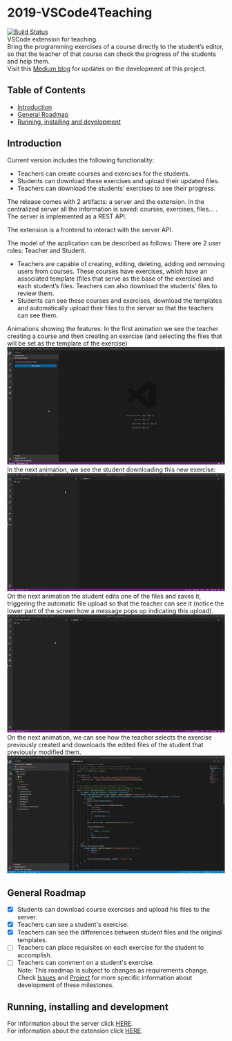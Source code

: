 # 2019-VSCode4Teaching

[![Build Status](https://travis-ci.org/codeurjc-students/2019-VSCode4Teaching.svg?branch=master)](https://travis-ci.org/codeurjc-students/2019-VSCode4Teaching)  
VSCode extension for teaching.  
Bring the programming exercises of a course directly to the student’s editor, so that the teacher of that course can check the progress of the students and help them.  
Visit this [Medium blog](https://medium.com/@ivchicano) for updates on the development of this project.  

## Table of Contents

- [Introduction](README.md#introduction)
- [General Roadmap](README.md#general-roadmap)
- [Running, installing and development](README.md#running-installing-and-development)

## Introduction

Current version includes the following functionality:

- Teachers can create courses and exercises for the students.
- Students can download these exercises and upload their updated files.
- Teachers can download the students’ exercises to see their progress.  

The release comes with 2 artifacts: a server and the extension.
In the centralized server all the information is saved: courses, exercises, files… . The server is implemented as a REST API.

The extension is a frontend to interact with the server API.

The model of the application can be described as follows:
There are 2 user roles: Teacher and Student.

- Teachers are capable of creating, editing, deleting, adding and removing users from courses. These courses have exercises, which have an associated template (files that serve as the base of the exercise) and each student’s files. Teachers can also download the students’ files to review them.
- Students can see these courses and exercises, download the templates and automatically upload their files to the server so that the teachers can see them.  

Animations showing the features:
In the first animation we see the teacher creating a course and then creating an exercise (and selecting the files that will be set as the template of the exercise)
![Teacher creates exercise](readme_resources/teacher1.gif)
In the next animation, we see the student downloading this new exercise:
![Student downloads exercise](readme_resources/student1.gif)
On the next animation the student edits one of the files and saves it, triggering the automatic file upload so that the teacher can see it (notice the lower part of the screen how a message pops up indicating this upload).
![Student edits files](readme_resources/teacher2.gif)
On the next animation, we can see how the teacher selects the exercise previously created and downloads the edited files of the student that previously modified them.
![Teacher sees student files](readme_resources/student2.gif)

## General Roadmap

- [x] Students can download course exercises and upload his files to the server.
- [X] Teachers can see a student's exercise.
- [X] Teachers can see the differences between student files and the original templates.
- [ ] Teachers can place requisites on each exercise for the student to accomplish.
- [ ] Teachers can comment on a student's exercise.  
Note: This roadmap is subject to changes as requirements change.  
Check [Issues](https://github.com/codeurjc-students/2019-VSCode4Teaching/issues) and [Project](https://github.com/codeurjc-students/2019-VSCode4Teaching/projects) for more specific information about development of these milestones.

## Running, installing and development

For information about the server click [HERE](/vscode4teaching-server/README.md).  
For information about the extension click [HERE](/vscode4teaching-extension/README.md).
